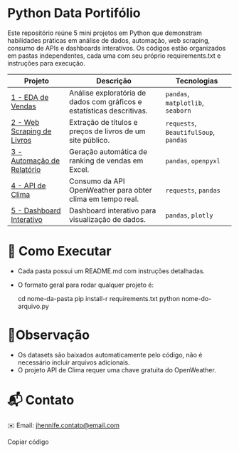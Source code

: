 # Python Data Portifólio

Este repositório reúne 5 mini projetos em Python que demonstram habilidades práticas em análise de dados, automação, web scraping, consumo de APIs e dashboards interativos.
Os códigos estão organizados em pastas independentes, cada uma com seu próprio requirements.txt e instruções para execução.

| Projeto                                               | Descrição                                                              | Tecnologias                           |
| ----------------------------------------------------- | ---------------------------------------------------------------------- | ------------------------------------- |
| [1 - EDA de Vendas](./1-eda-vendas)                   | Análise exploratória de dados com gráficos e estatísticas descritivas. | `pandas`, `matplotlib`, `seaborn`     |
| [2 - Web Scraping de Livros](./2-web-scraping-livros) | Extração de títulos e preços de livros de um site público.             | `requests`, `BeautifulSoup`, `pandas` |
| [3 - Automação de Relatório](./3-relatorio-automacao) | Geração automática de ranking de vendas em Excel.                      | `pandas`, `openpyxl`                  |
| [4 - API de Clima](./4-api-clima)                     | Consumo da API OpenWeather para obter clima em tempo real.             | `requests`, `pandas`                  |
| [5 - Dashboard Interativo](./5-dashboard-interativo)  | Dashboard interativo para visualização de dados.                       | `pandas`, `plotly`                    |


# 🚀 Como Executar
 - Cada pasta possui um README.md com instruções detalhadas.
 - O formato geral para rodar qualquer projeto é:
   
      cd nome-da-pasta
      pip install-r requirements.txt
      python nome-do-arquivo.py


# 📌Observação
 - Os datasets são baixados automaticamente pelo código, não é necessário incluir arquivos adicionais.
 - O projeto API de Clima requer uma chave gratuita do OpenWeather.

# 📬 Contato

✉️ Email: jhennife.contato@email.com



Copiar código
